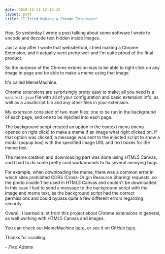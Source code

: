 ```yaml
---
date: 2018-12-11 12:12:12
layout: post
title: "I Tried Making a Chrome Extension"
---
```


Hey. So yesterday I wrote a post talking about some software I wrote to encode and decode text hidden inside images.

Just a day after I wrote that website/tool, I tried making a Chrome Extension, and it actually went pretty well and I'm quite proud of the final product.

So the purpose of the Chrome extension was to be able to right click on any image in page and be able to make a meme using that image.

It's called MemeMachine.

Chrome extensions are surprisingly pretty easy to make; all you need is a ```manifest.json``` file with all of your configuration and basic extension info, as well as a JavaScript file and any other files in your extension.

My extension consisted of two main files: one to be run in the background of each page, and one to be injected into each page.

The background script created an option in the context menu (menu opened on right click) to make a meme if an image what right clicked on. If that option was clicked, a message was sent to the injected script to show a modal (popup box) with the specified image URL and text boxes for the meme text.

The meme creation and downloading part was done using HTML5 Canvas, and I had to do some pretty cool workarounds to fix several annoying bugs.

For example, when downloading the meme, there was a common error in which sites prohibited CORS (Cross-Origin Resource Sharing) requests, so the photo couldn't be used in HTML5 Canvas and couldn't be downloaded. In this case I had to send a message to the background script with the image and meme text, as the background script had the correct permissions and could bypass quite a few different errors regarding security.

Overall, I learned a lot from this project about Chrome extensions in general, as well working with HTML5 Canvas and images.

You can check out MemeMachine [here](https://xtrp.github.io/MemeMachine/), or see it on GitHub [here](https://github.com/xtrp/MemeMachine).

Thanks for scrolling.

*- Fred Adams*
